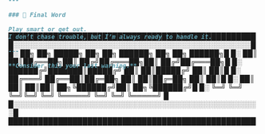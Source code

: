 ██████████████████████████████████████████████████
█░░░░░░░░░░░░░░░░░░░░░░░░░░░░░░░░░░░░░░░░░░░░░░░░█
█░ ██╗  ██╗ █████╗  ██╗  ██╗ ██████╗ ██╗  ██╗ ██████╗█
█░ ██║  ██║██╔══██╗██║ ██╔╝██╔═══██╗██║ ██╔╝██╔═══██╗█
█░ ██████╔╝███████║█████╔╝ ██║   ██║█████╔╝ ██║   ██║█
█░ ██╔═══╝ ██╔══██║██╔═██╗ ██║   ██║██╔═██╗ ██║   ██║█
█░ ██║     ██║  ██║██║  ██╗╚██████╔╝██║  ██╗╚██████╔╝█
█░ ╚═╝     ╚═╝  ╚═╝╚═╝  ╚═╝ ╚═════╝ ╚═╝  ╚═╝ ╚═════╝ █
█░░░░░░░░░░░░░░░░░░░░░░░░░░░░░░░░░░░░░░░░░░░░░░░░░░█
██████████████████████████████████████████████████

<div style="display:flex; margin-top:-900px;">
<img src ="w.gif">
<img src="tr.png" style="width:100px;margin-bottom"300px;">

  
  </div>
<img src ="w.gif">
<div style = "display:flex;  justify-content: center;width:100%;">
<img src="ak.jpg" width:50%;>
<img src="ak.jpg" width:50%>
  </div>
---



```markdown
```ansi
[32m
██████╗  █████╗  ██████╗██╗  ██╗███████╗
██╔══██╗██╔══██╗██╔════╝██║ ██╔╝██╔════╝
██████╔╝███████║██║     █████╔╝ █████╗  
██╔═══╝ ██╔══██║██║     ██╔═██╗ ██╔══╝  
██║     ██║  ██║╚██████╗██║  ██╗███████╗
╚═╝     ╚═╝  ╚═╝ ╚═════╝╚═╝  ╚═╝╚══════╝
[0m



# ⚡ Not-Safe-Any-System ⚡

> You’ve entered the wrong territory.  
> Tread carefully, or face consequences.

---

### 👾 About Me

I’m the shadow lurking in your system’s blind spots.  
I find what others can’t see — and exploit what others ignore.

---

### ⚠️ WARNING

This space is not for the faint-hearted.  
Any unauthorized access, probing, or tampering will be met with swift retaliation.  
You’ve been warned.

---

### 🚨 Final Word

Play smart or get out.  
I don’t chase trouble, but I’m always ready to handle it.

---

**Consider this your last warning.**  
